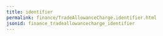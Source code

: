 ```yaml
---
title: identifier
permalink: finance/TradeAllowanceCharge.identifier.html
jsonid: finance_tradeallowancecharge_identifier
---
```

